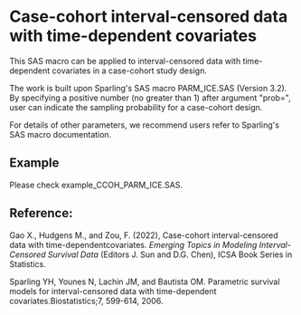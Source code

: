 # Case-cohort interval-censored data with time-dependent covariates
This SAS macro can be applied to interval-censored data with time-dependent covariates in a case-cohort study design. 

The work is built upon Sparling's SAS macro PARM_ICE.SAS (Version 3.2). By specifying a positive number (no greater than 1) after argument "prob=", user can indicate the sampling probability for a case-cohort design.  

For details of other parameters, we recommend users refer to Sparling's SAS macro documentation. 

## Example

Please check example_CCOH_PARM_ICE.SAS. 

## Reference: 

Gao X., Hudgens M., and Zou, F. (2022), Case-cohort interval-censored data with time-dependentcovariates.
*Emerging Topics in Modeling Interval-Censored Survival Data* (Editors J. Sun and D.G. Chen), ICSA Book Series in Statistics.

Sparling YH, Younes N, Lachin JM, and Bautista OM. Parametric survival models for interval-censored data with time-dependent covariates.Biostatistics;7, 599-614, 2006.
 
